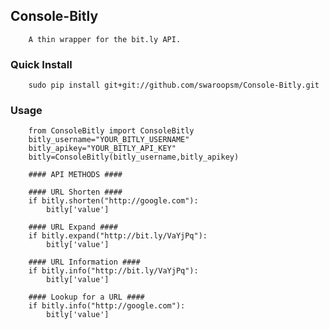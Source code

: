 ## Console-Bitly
		A thin wrapper for the bit.ly API.
		
### Quick Install
		sudo pip install git+git://github.com/swaroopsm/Console-Bitly.git
		
### Usage
		from ConsoleBitly import ConsoleBitly
		bitly_username="YOUR_BITLY_USERNAME"
		bitly_apikey="YOUR_BITLY_API_KEY"
		bitly=ConsoleBitly(bitly_username,bitly_apikey)
		
		#### API METHODS ####
		
		#### URL Shorten ####
		if bitly.shorten("http://google.com"):
			bitly['value']
		
		#### URL Expand ####
		if bitly.expand("http://bit.ly/VaYjPq"):
			bitly['value']
		
		#### URL Information ####
		if bitly.info("http://bit.ly/VaYjPq"):
			bitly['value']
		
		#### Lookup for a URL ####
		if bitly.info("http://google.com"):
			bitly['value']
